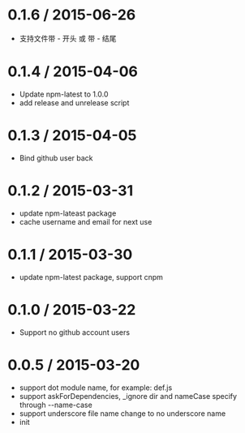
0.1.6 / 2015-06-26
==================

  * 支持文件带 - 开头 或 带 - 结尾

0.1.4 / 2015-04-06
==================

  * Update npm-latest to 1.0.0
  * add release and unrelease script


0.1.3 / 2015-04-05
==================

  * Bind github user back


0.1.2 / 2015-03-31
==================

  * update npm-lateast package
  * cache username and email for next use


0.1.1 / 2015-03-30
==================

  * update npm-latest package, support cnpm


0.1.0 / 2015-03-22
==================

  * Support no github account users


0.0.5 / 2015-03-20
==================

  * support dot module name, for example: def.js
  * support askForDependencies, _ignore dir and nameCase specify through --name-case
  * support underscore file name change to no underscore name
  * init

